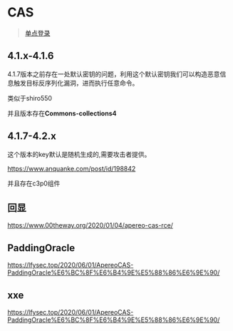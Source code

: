 # CAS

>[单点登录](https://baike.baidu.com/item/%E5%8D%95%E7%82%B9%E7%99%BB%E5%BD%95/4940767)

## 4.1.x-4.1.6
4.1.7版本之前存在一处默认密钥的问题，利用这个默认密钥我们可以构造恶意信息触发目标反序列化漏洞，进而执行任意命令。

类似于shiro550

并且版本存在**Commons-collections4**

## 4.1.7-4.2.x
这个版本的key默认是随机生成的,需要攻击者提供。

https://www.anquanke.com/post/id/198842

并且存在c3p0组件

## 回显

https://www.00theway.org/2020/01/04/apereo-cas-rce/

## PaddingOracle
https://lfysec.top/2020/06/01/ApereoCAS-PaddingOracle%E6%BC%8F%E6%B4%9E%E5%88%86%E6%9E%90/

## xxe
https://lfysec.top/2020/06/01/ApereoCAS-PaddingOracle%E6%BC%8F%E6%B4%9E%E5%88%86%E6%9E%90/



